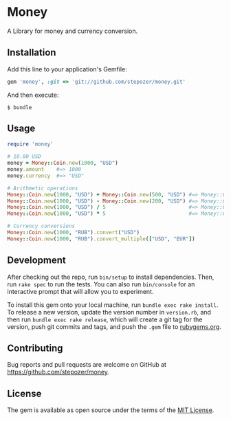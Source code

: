 # Money

A Library for money and currency conversion.

## Installation

Add this line to your application's Gemfile:

```ruby
gem 'money', :git => 'git://github.com/stepozer/money.git'
```

And then execute:

    $ bundle

## Usage

``` ruby
require 'money'

# 10.00 USD
money = Money::Coin.new(1000, "USD")
money.amount    #=> 1000
money.currency  #=> "USD"

# Arithmetic operations
Money::Coin.new(1000, "USD") + Money::Coin.new(500, "USD") #=> Money::Coin.new(1500, "USD")
Money::Coin.new(1000, "USD") - Money::Coin.new(200, "USD") #=> Money::Coin.new(800, "USD")
Money::Coin.new(1000, "USD") / 5                           #=> Money::Coin.new(200, "USD")
Money::Coin.new(1000, "USD") * 5                           #=> Money::Coin.new(5000, "USD")

# Currency conversions
Money::Coin.new(1000, "RUB").convert("USD")
Money::Coin.new(1000, "RUB").convert_multiple(["USD", "EUR"])
```

## Development

After checking out the repo, run `bin/setup` to install dependencies. Then, run `rake spec` to run the tests. You can also run `bin/console` for an interactive prompt that will allow you to experiment.

To install this gem onto your local machine, run `bundle exec rake install`. To release a new version, update the version number in `version.rb`, and then run `bundle exec rake release`, which will create a git tag for the version, push git commits and tags, and push the `.gem` file to [rubygems.org](https://rubygems.org).

## Contributing

Bug reports and pull requests are welcome on GitHub at https://github.com/stepozer/money.


## License

The gem is available as open source under the terms of the [MIT License](http://opensource.org/licenses/MIT).

